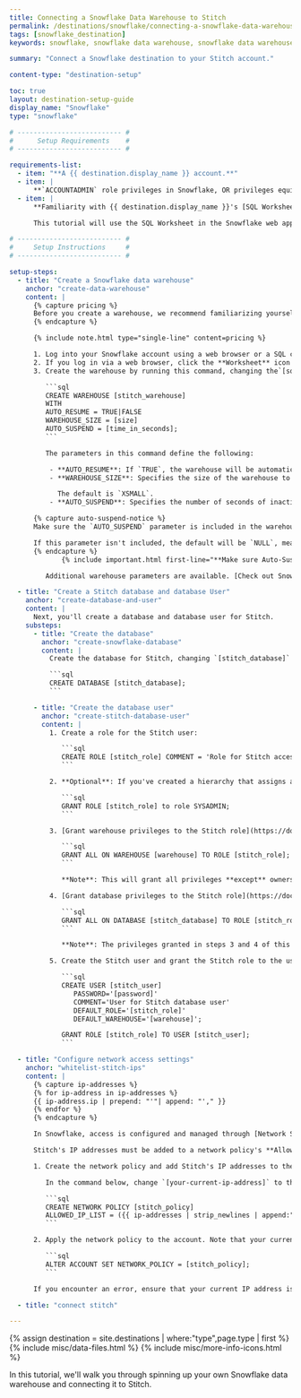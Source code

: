 ```yaml
---
title: Connecting a Snowflake Data Warehouse to Stitch
permalink: /destinations/snowflake/connecting-a-snowflake-data-warehouse-to-stitch
tags: [snowflake_destination]
keywords: snowflake, snowflake data warehouse, snowflake data warehouse, snowflake etl, etl to snowflake, snowflake destination

summary: "Connect a Snowflake destination to your Stitch account."

content-type: "destination-setup"

toc: true
layout: destination-setup-guide
display_name: "Snowflake"
type: "snowflake"

# -------------------------- #
#      Setup Requirements    #
# -------------------------- #

requirements-list:
  - item: "**A {{ destination.display_name }} account.**"
  - item: |
      **`ACCOUNTADMIN` role privileges in Snowflake, OR privileges equivalent to the `SECURITYADMIN` and `SYSADMIN` roles**. [More info on Snowflake's user roles can be found here](https://docs.snowflake.net/manuals/user-guide/security-access-control.html#system-defined-roles){:target="_blank"}.
  - item: |
      **Familiarity with {{ destination.display_name }}'s [SQL Worksheet feature](https://docs.snowflake.net/manuals/user-guide/snowflake-manager.html#worksheet-page){:target="_blank"} OR access to to a SQL client.**

      This tutorial will use the SQL Worksheet in the Snowflake web app to run SQL commands.

# -------------------------- #
#     Setup Instructions     #
# -------------------------- #

setup-steps:
  - title: "Create a Snowflake data warehouse"
    anchor: "create-data-warehouse"
    content: |
      {% capture pricing %}
      Before you create a warehouse, we recommend familiarizing yourself with [Snowflake's pricing and automated warehouse management features](https://docs.snowflake.net/manuals/user-guide/warehouses-considerations.html){:target="_blank"}.
      {% endcapture %}

      {% include note.html type="single-line" content=pricing %}

      1. Log into your Snowflake account using a web browser or a SQL client.
      2. If you log in via a web browser, click the **Worksheet** icon at the top of the page.
      3. Create the warehouse by running this command, changing the`[square_brackets]` to the values you want:

         ```sql
         CREATE WAREHOUSE [stitch_warehouse]
         WITH
         AUTO_RESUME = TRUE|FALSE
         WAREHOUSE_SIZE = [size]
         AUTO_SUSPEND = [time_in_seconds];
         ```

         The parameters in this command define the following:

          - **AUTO_RESUME**: If `TRUE`, the warehouse will be automatically resumed when accessed by a SQL statement. If `FALSE`, the warehouse will only start again when explicitly resumed through the Snowflake web interface or using `ALTER WAREHOUSE`.
          - **WAREHOUSE_SIZE**: Specifies the size of the warehouse to create. Accepted values are `XSMALL`, `SMALL`, `MEDIUM`, `LARGE`, `XLARGE`, `XXLARGE`, `XXXXLARGE`, and `XXXXLARGE`.

            The default is `XSMALL`.
          - **AUTO_SUSPEND**: Specifies the number of seconds of inactivity after which a warehouse is automatically suspended.

      {% capture auto-suspend-notice %}
      Make sure the `AUTO_SUSPEND` parameter is included in the warehouse creation command. This parameter determines how many seconds of inactivity must pass before a warehouse is automatically suspended.

      If this parameter isn't included, the default will be `NULL`, meaning that the warehouse will never automatically suspend. As a result, Snowflake credits will continue to be consumed even if the warehouse is inactive.
      {% endcapture %}
             {% include important.html first-line="**Make sure Auto-Suspend is enabled:**" content=auto-suspend-notice %}

         Additional warehouse parameters are available. [Check out Snowflake's documentation for detailed explanations.](https://docs.snowflake.net/manuals/sql-reference/sql/create-warehouse.html)

  - title: "Create a Stitch database and database User"
    anchor: "create-database-and-user"
    content: |
      Next, you'll create a database and database user for Stitch.
    substeps:
      - title: "Create the database"
        anchor: "create-snowflake-database"
        content: |
          Create the database for Stitch, changing `[stitch_database]` to what you want the database to be called:

          ```sql
          CREATE DATABASE [stitch_database];
          ```

      - title: "Create the database user"
        anchor: "create-stitch-database-user"
        content: |
          1. Create a role for the Stitch user:

             ```sql
             CREATE ROLE [stitch_role] COMMENT = 'Role for Stitch access';
             ```

          2. **Optional**: If you've created a hierarchy that assigns all custom roles to the `SYSADMIN` role, grant the `stitch_role` [to the  `SYSADMIN` role](https://docs.snowflake.net/manuals/user-guide/security-access-control.html#role-hierarchy-and-privilege-inheritance){:target="_blank"}:

             ```sql
             GRANT ROLE [stitch_role] to role SYSADMIN;
             ```

          3. [Grant warehouse privileges to the Stitch role](https://docs.snowflake.net/manuals/user-guide/security-access-control.html#virtual-warehouse-privileges){:target="_blank"}, using the name of the warehouse you created for Stitch:

             ```sql
             GRANT ALL ON WAREHOUSE [warehouse] TO ROLE [stitch_role];
             ```

             **Note**: This will grant all privileges **except** ownership.

          4. [Grant database privileges to the Stitch role](https://docs.snowflake.net/manuals/user-guide/security-access-control.html#database-privileges){:target="_blank"}, using the name of the database you created for Stitch:

             ```sql
             GRANT ALL ON DATABASE [stitch_database] TO ROLE [stitch_role];
             ```

             **Note**: The privileges granted in steps 3 and 4 of this section will only apply to the warehouse and database you specify in the above queries. The Stitch user will not be granted privileges to any other warehouse or database unless you elect to do so.

          5. Create the Stitch user and grant the Stitch role to the user:

             ```sql
             CREATE USER [stitch_user]
                PASSWORD='[password]'
                COMMENT='User for Stitch database user'
                DEFAULT_ROLE='[stitch_role]'
                DEFAULT_WAREHOUSE='[warehouse]';

             GRANT ROLE [stitch_role] TO USER [stitch_user];
             ```

  - title: "Configure network access settings"
    anchor: "whitelist-stitch-ips"
    content: |
      {% capture ip-addresses %}
      {% for ip-address in ip-addresses %}
      {{ ip-address.ip | prepend: "'"| append: "'," }}
      {% endfor %}
      {% endcapture %}

      In Snowflake, access is configured and managed through [Network Security Policies](https://docs.snowflake.net/manuals/user-guide/network-policies.html). 

      Stitch's IP addresses must be added to a network policy's **Allowed IP List** for the connection to be successful.

      1. Create the network policy and add Stitch's IP addresses to the list of allowed IP addresses.

         In the command below, change `[your-current-ip-address]` to the current IP address of the computer you're working on - this is required for the next step:

         ```sql
         CREATE NETWORK POLICY [stitch_policy]
         ALLOWED_IP_LIST = ({{ ip-addresses | strip_newlines | append:"'[your-current-ip-address]'" }});
         ```

      2. Apply the network policy to the account. Note that your current IP address must be included in the Allowed IP List to run this command successfully:

         ```sql
         ALTER ACCOUNT SET NETWORK_POLICY = [stitch_policy];
         ```

      If you encounter an error, ensure that your current IP address is in the Allowed IP List and try again. [Contact Snowflake support]({{ destination.contact-support }}) if errors persist.

  - title: "connect stitch"

---
```

{% assign destination = site.destinations | where:"type",page.type | first %}
{% include misc/data-files.html %}
{% include misc/more-info-icons.html %}

In this tutorial, we'll walk you through spinning up your own Snowflake data warehouse and connecting it to Stitch.